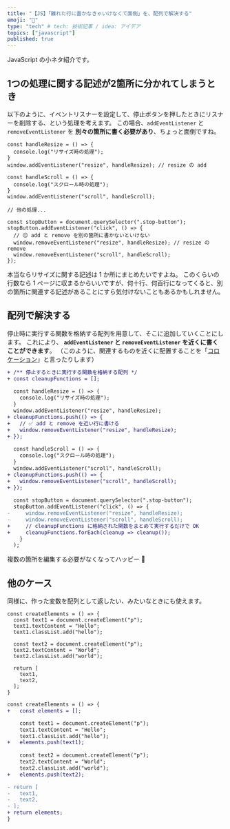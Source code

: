 ```yaml
---
title: "【JS】「離れた行に書かなきゃいけなくて面倒」を、配列で解決する"
emoji: "👥"
type: "tech" # tech: 技術記事 / idea: アイデア
topics: ["javascript"]
published: true
---
```


JavaScript の小ネタ紹介です。

## 1つの処理に関する記述が2箇所に分かれてしまうとき

以下のように、イベントリスナーを設定して、停止ボタンを押したときにリスナーを削除する、という処理を考えます。
この場合、`addEventListener` と `removeEventListener` を **別々の箇所に書く必要があり**、ちょっと面倒ですね。

```js:😖Before: 1つの処理に関する記述が2箇所に分かれてしまう
const handleResize = () => {
  console.log("リサイズ時の処理");
}
window.addEventListener("resize", handleResize); // resize の add

const handleScroll = () => {
  console.log("スクロール時の処理");
}
window.addEventListener("scroll", handleScroll);

// 他の処理...

const stopButton = document.querySelector(".stop-button");
stopButton.addEventListener("click", () => {
  // 😖 add と remove を別の箇所に書かないといけない
  window.removeEventListener("resize", handleResize); // resize の remove
  window.removeEventListener("scroll", handleScroll);
});
```

本当ならリサイズに関する記述は 1 か所にまとめたいですよね。
このくらいの行数なら 1 ページに収まるからいいですが、何十行、何百行になってくると、別の箇所に関連する記述があることにすら気付けないこともあるかもしれません。

## 配列で解決する

停止時に実行する関数を格納する配列を用意して、そこに追加していくことにします。
これにより、 **`addEventListener` と `removeEventListener` を近くに書くことができます**。
（このように、関連するものを近くに配置することを「[コロケーション](https://www.mizdra.net/entry/2022/12/11/203940)」と言ったりします）

```diff js:✅️After: 配列で解決
+ /** 停止するときに実行する関数を格納する配列 */
+ const cleanupFunctions = [];
  
  const handleResize = () => {
    console.log("リサイズ時の処理");
  }
  window.addEventListener("resize", handleResize);
+ cleanupFunctions.push(() => {
+   // ✅️ add と remove を近い行に書ける
+   window.removeEventListener("resize", handleResize);
+ });
  
  const handleScroll = () => {
    console.log("スクロール時の処理");
  }
  window.addEventListener("scroll", handleScroll);
+ cleanupFunctions.push(() => {
+   window.removeEventListener("scroll", handleScroll);
+ });
 
  const stopButton = document.querySelector(".stop-button");
  stopButton.addEventListener("click", () => {
-     window.removeEventListener("resize", handleResize);
-     window.removeEventListener("scroll", handleScroll);
+     // cleanupFunctions に格納された関数をまとめて実行するだけで OK
+     cleanupFunctions.forEach(cleanup => cleanup());
    }
  );
```

複数の箇所を編集する必要がなくなってハッピー 🥰

## 他のケース

同様に、作った変数を配列として返したい、みたいなときにも使えます。

```js:😖Before: 2箇所に書かなきゃいけない
const createElements = () => {
  const text1 = document.createElement("p");
  text1.textContent = "Hello";
  text1.classList.add("hello");

  const text2 = document.createElement("p");
  text2.textContent = "World";
  text2.classList.add("world");

  return [
    text1, 
    text2,
  ];
}
```

```diff js:✅️After: 配列で解決
const createElements = () => {
+   const elements = [];

    const text1 = document.createElement("p");
    text1.textContent = "Hello";
    text1.classList.add("hello");
+   elements.push(text1);
  
    const text2 = document.createElement("p");
    text2.textContent = "World";
    text2.classList.add("world");
+   elements.push(text2);

- return [
-   text1, 
-   text2,
- ];
+ return elements;
}
```
